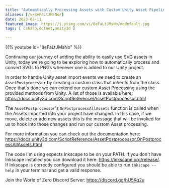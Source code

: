 ```yaml
---
title: "Automatically Processing Assets with Custom Unity Asset Pipelines"
aliases: [/v/8eFaLtJMsNo/]
date: 2023-02-11
featured_image: https://i.ytimg.com/vi/8eFaLtJMsNo/mqdefault.jpg
tags: [ csharp,dotnet,unity3d ]

---
```


{{% youtube id="8eFaLtJMsNo" %}}

Continuing our journey of adding the ability to easily use SVG assets in Unity, today we're going to be exploring how to automatically process and convert SVGs to PNGs whenever one is added to our Unity project.

In order to handle Unity asset import events we need to create an `AssetPostprocessor` by creating a custom class that inherits from the class. Once that's done we can extend our custom Asset Processing using the provided methods from Unity. A list of those is available here: https://docs.unity3d.com/ScriptReference/AssetPostprocessor.html

The `AssetPostprocessor`'s `OnPostprocessAllAssets` function is called when the Assets imported into your project have changed. In this case, if we move, delete or add new assets this is the message that will be invoked for us to hook into those changes and run our custom Asset processing.

For more information you can check out the documentation here: https://docs.unity3d.com/ScriptReference/AssetPostprocessor.OnPostprocessAllAssets.html

The code I'm using expects Inkscape to be on your PATH. If you don't have Inkscape installed you can download it here: https://inkscape.org/release/. If Inkscape is correctly configured you should be able to run `inkscape --help` in your terminal and get a valid response.

Join the World of Zero Discord Server: https://discord.gg/hU5Kq2u